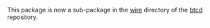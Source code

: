 This package is now a sub-package in the
[wire](https://github.com/palcoin-project/palcd/tree/master/wire) directory of the
[btcd](https://github.com/palcoin-project/palcd) repository.


